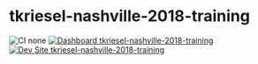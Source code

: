 # tkriesel-nashville-2018-training

![CI none](https://img.shields.io/badge/ci-none-orange.svg)
[![Dashboard tkriesel-nashville-2018-training](https://img.shields.io/badge/dashboard-tkriesel_nashville_2018_training-yellow.svg)](https://dashboard.pantheon.io/sites/0e6d13dc-d106-4d8c-9830-95b76321ac40#dev/code)
[![Dev Site tkriesel-nashville-2018-training](https://img.shields.io/badge/site-tkriesel_nashville_2018_training-blue.svg)](http://dev-tkriesel-nashville-2018-training.pantheonsite.io/)